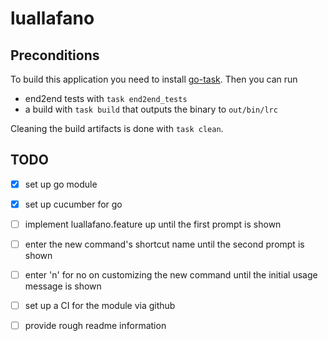 # luallafano

## Preconditions
To build this application you need to install [go-task](https://taskfile.dev/#/installation). Then you can run
- end2end tests with `task end2end_tests`
- a build with `task build` that outputs the binary to `out/bin/lrc`

Cleaning the build artifacts is done with `task clean`.

## TODO
- [x] set up go module
- [x] set up cucumber for go
- [ ] implement luallafano.feature up until the first prompt is shown
- [ ] enter the new command's shortcut name until the second prompt is shown
- [ ] enter 'n' for no on customizing the new command until the initial usage message is shown
- [ ] set up a CI for the module via github
- [ ] provide rough readme information

